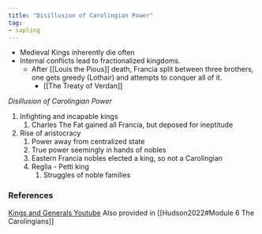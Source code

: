 ```yaml
---
title: "Disillusion of Carolingian Power"
tag: 
- sapling
---
```


- Medieval Kings inherently die often
- Internal conflicts lead to fractionalized kingdoms. 
	- After [[Louis the Pious]] death, Francia split between three brothers, one gets greedy (Lothair) and attempts to conquer all of it.
		- [[The Treaty of Verdan]]

*Disillusion of Carolingian Power*
1) Infighting and incapable kings
	1) Charles The Fat gained all Francia, but deposed for ineptitude
2) Rise of aristocracy 
	1) Power away from centralized state
	2) True power seemingly in hands of nobles
	3) Eastern Francia nobles elected a king, so not a Carolingian
	4) Reglia - Petti king
		1) Struggles of noble families

### References
[Kings and Generals Youtube](https://youtu.be/QaZfhCswRvg)
Also provided in [[Hudson2022#Module 6 The Carolingians]]